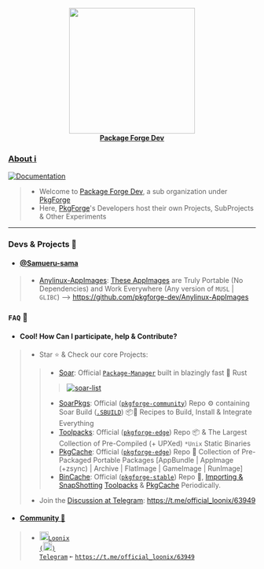 <p align="center">
    <a href="https://github.com/pkgforge/soar">
        <img src="https://github.com/user-attachments/assets/25e88dcc-8e4e-4075-86bc-60e7b5950f9b" width="256"></a>
    <br>
    <b><strong> <a href="https://docs.pkgforge.dev/orgs/pkgforge-dev">Package Forge Dev</a></code></strong></b>
    <br>
</p>


### [About ℹ️](https://docs.pkgforge.dev/orgs/pkgforge-dev)
[doc-shield]: https://img.shields.io/badge/docs.pkgforge.dev-blue
[doc-url]: https://docs.pkgforge.dev/orgs/pkgforge-dev
[![Documentation][doc-shield]][doc-url]<br>
> - Welcome to [Package Forge Dev](https://github.com/pkgforge-dev), a sub organization under [PkgForge](https://github.com/pkgforge)
> - Here, [PkgForge](https://github.com/orgs/pkgforge-dev/people)'s Developers host their own Projects, SubProjects & Other Experiments
---

### Devs & Projects 🎯
- #### [@Samueru-sama](https://github.com/Samueru-sama)
> - [Anylinux-AppImages](https://github.com/pkgforge-dev/Anylinux-AppImages): [These AppImages](https://github.com/orgs/pkgforge-dev/repositories?q=%5BMaintainer%3D%40Samueru-sama%5D+) are Truly Portable (No Dependencies) and Work Everywhere (Any version of `MUSL` | `GLIBC`) --> https://github.com/pkgforge-dev/Anylinux-AppImages

### `FAQ` 📖
- #### Cool! How Can I participate, help & Contribute?
> - Star ⭐ & Check our core Projects:
> > - [Soar](https://github.com/pkgforge/soar): Official [`Package-Manager`](https://soar.qaidvoid.dev/) built in blazingly fast 🦀 Rust
> > > <a href="https://github.com/pkgforge/soar"><img src="https://bin.pkgforge.dev/list.gif?tmp.9kKhriKLcy=tmp.qxLiv67iiV" alt="soar-list"></a><br>
> > - [SoarPkgs](https://github.com/pkgforge/soarpkgs): Official ([`pkgforge-community`](https://docs.pkgforge.dev/repositories/pkgforge-community)) Repo ⚙️ containing Soar Build ([`.SBUILD`](https://docs.pkgforge.dev/sbuild/specification)) 📦📀 Recipes to Build, Install & Integrate Everything
> > - [Toolpacks](https://github.com/Azathothas/Toolpacks): Official ([`pkgforge-edge`](https://docs.pkgforge.dev/repositories/pkgforge-edge)) Repo 📦 & The Largest Collection of Pre-Compiled (+ UPXed) `*Unix` Static Binaries
> > - [PkgCache](https://github.com/pkgforge/pkgcache): Official ([`pkgforge-edge`](https://docs.pkgforge.dev/repositories/pkgforge-edge)) Repo 📀 Collection of Pre-Packaged Portable Packages [AppBundle | AppImage (+zsync) | Archive | FlatImage | GameImage | RunImage]
> > - [BinCache](https://github.com/pkgforge/bincache): Official ([`pkgforge-stable`](https://docs.pkgforge.dev/repositories/pkgforge-stable)) Repo 📀, [Importing & SnapShotting](https://github.com/Azathothas/Toolpacks-BinCache-Importer) [Toolpacks](https://huggingface.co/datasets/pkgforge/bincache) & [PkgCache](https://huggingface.co/datasets/pkgforge/pkgcache) Periodically.
> - Join the [Discussion at Telegram](https://t.me/official_loonix/63949): https://t.me/official_loonix/63949

- #### [**Community 💬**](https://t.me/official_loonix/63949)
> - <a href="https://t.me/official_loonix/63949"><img src="https://github.com/user-attachments/assets/2edc90b9-606e-4bfc-89f3-2a758b2f0377" width="18" height="18"><code>Loonix (<img src="https://github.com/user-attachments/assets/abc35eee-c9c9-4023-9035-d440b56cac4c" width="18" height="18">) Telegram</code></a> `➼` [`https://t.me/official_loonix/63949`](https://t.me/official_loonix/63949)
